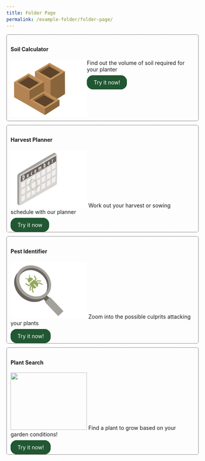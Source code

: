 ```yaml
---
title: Folder Page
permalink: /example-folder/folder-page/
---
```

<style>
	.wrapper {
		display: grid;
		grid-template-columns: repeat(auto-fit, minmax(250px, 1fr));
		grid-template-rows: auto-fit;
		column-gap: 10px;
		row-gap: 10px;
	}

	.box{
		border: dotted 1px;
		border-radius: 5px;
		padding: 10px;
	}
	
	.button-primary {
    background-color: #215732;
    border: 2px solid #215732;
    padding: 0.5rem 1rem;
  	border-radius: 1rem;
    color: white !important;
	  text-decoration: none !important;
  }
</style>

<div class="wrapper">
  <div style="align:left" class="box">
		<h4>Soil Calculator</h4>
	     <img align="left" style="height:150px; width:200px" src="/images/Digital%20Tools/soilcalc1.png">
				Find out the volume of soil required for your planter<br>
			<br>
			<a class="button-primary" href="https://staging.dmhtu0pi4p9u7.amplifyapp.com/digital-tools/soilcalculator/">Try it now!</a>
	</div>
  <div class="box">
		<h4>Harvest Planner</h4>
			<img style="height:150px; width:200px" src="/images/Digital%20Tools/calendar1.png">
				Work out your harvest or sowing schedule with our planner<br>
			<br>
			<a class="button-primary" href="https://staging.dmhtu0pi4p9u7.amplifyapp.com/digital-tools/sowing-planner/">Try it now</a>
	</div>
		<div class="box">
			<h4>Pest Identifier</h4>
						<img style="height:150px; width:200px" src="/images/Digital%20Tools/pestidcalc.png">
							Zoom into the possible culprits attacking your plants<br>
						<br>
						<a class="button-primary" href="https://staging.dmhtu0pi4p9u7.amplifyapp.com/digital-tools/pestid/">Try it now!</a>
		</div>
  <div class="box">
		<h4>Plant Search</h4>
				<img style="height:150px; width:200px" src="">
					Find a plant to grow based on your garden conditions!<br>
				<br>
				<a class="button-primary" href="https://staging.dmhtu0pi4p9u7.amplifyapp.com/digital-tools/plant-search/">Try it now!</a>
	</div>
</div>